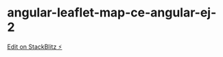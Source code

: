 # angular-leaflet-map-ce-angular-ej-2

[Edit on StackBlitz ⚡️](https://stackblitz.com/edit/angular-leaflet-map-ce-angular-ej-2)